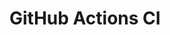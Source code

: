 # GitHub Actions CI







































































































































































































































































































































































































































































































































































































































































































































































































































































































































































































































































































































































































































































